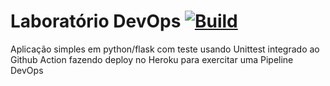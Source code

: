 # Laboratório DevOps [![Build](https://github.com/rodrigorbarros/LabMBA2/actions/workflows/pipeline.yml/badge.svg)](https://github.com/rodrigorbarros/LabMBA2/actions/workflows/pipeline.yml)


Aplicação simples em python/flask com teste usando Unittest integrado ao Github Action fazendo deploy no Heroku para exercitar uma Pipeline DevOps
